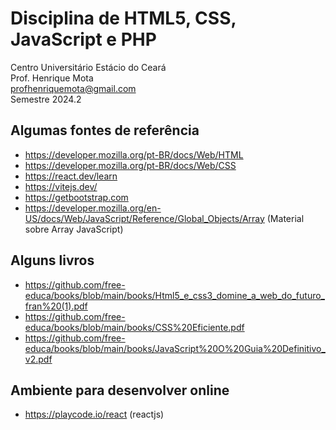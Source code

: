 # Disciplina de HTML5, CSS, JavaScript e PHP

Centro Universitário Estácio do Ceará  
Prof. Henrique Mota  
profhenriquemota@gmail.com  
Semestre 2024.2

## Algumas fontes de referência

- https://developer.mozilla.org/pt-BR/docs/Web/HTML
- https://developer.mozilla.org/pt-BR/docs/Web/CSS
- https://react.dev/learn
- https://vitejs.dev/
- https://getbootstrap.com
- https://developer.mozilla.org/en-US/docs/Web/JavaScript/Reference/Global_Objects/Array (Material sobre Array JavaScript)

## Alguns livros

- https://github.com/free-educa/books/blob/main/books/Html5_e_css3_domine_a_web_do_futuro_fran%20(1).pdf
- https://github.com/free-educa/books/blob/main/books/CSS%20Eficiente.pdf
- https://github.com/free-educa/books/blob/main/books/JavaScript%20O%20Guia%20Definitivo_v2.pdf

## Ambiente para desenvolver online

- https://playcode.io/react (reactjs)
